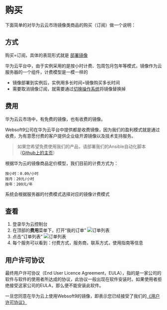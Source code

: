 # 购买

下面简单的对华为云云市场镜像类商品的购买（订阅）做一个说明：

## 方式

购买=订阅，具体的表现形式就是 [部署镜像](/zh/stack-deployment.md)

华为云平台中，由于实例采用的是按小时计费、包周包月包年等模式，镜像作为云服务器的一个组件，计费模型是一模一样的

* 镜像部署到实例后，实例用多长时间=镜像购买多长时间
* 需要取消镜像订阅，就需要通过[切换操作系统](/zh/stack-deployment.html#切换操作系统部署)将镜像替换掉

## 费用

华为云云市场中，有免费的镜像，也有收费的镜像。

Websoft9公司在华为云平台中提供都是收费镜像，因为我们的盈利模式就是通过收费，为有意愿付费的客户提供企业级开源镜像以及技术支持服务。

> 如果您希望免费使用我们的产品，请部署我们的Ansible自动化脚本（[Github上的主页](https://github.com/websoft9)）

根据华为云的镜像商品定价模型，我们目前的计费方式为：

``` text
按小时：0.09/小时
按月：20元/小时
按年：200元/年
```

系统会根据服务器的付费模式选择对应的镜像计费模式

## 查看

1. 登录华为云控制台
2. 在顶部的**费用**菜单下，打开“我的订单”
   ![订单列表](https://libs-websoft9-com.oss-cn-qingdao.aliyuncs.com/Websoft9/DocsPicture/en/huaweicloud/huaweicloud-odlists-websoft9.png)
3. 点击“订单列表”
   ![订单列表](https://libs.websoft9.com/Websoft9/DocsPicture/en/huaweicloud/huaweicloud-odlists2-websoft9.png)
2. 每个服务可以看到：付费方式，服务商，联系方式，使用指南等信息

## 用户许可协议

最终用户许可协议（End User Licence Agreement，EULA），指的是一家公司的软件与软件的使用者所达成的协议，此协议一般出现在软件安装时。如果使用者拒绝接受这家公司的EULA，那么便不能安装此软件。

一旦您同意在华为云上使用Websoft9的镜像，即表示您已经接受了我们的[《用户许可协议》](https://support.websoft9.com/docs/legal/zh/eula)